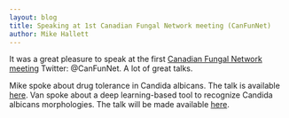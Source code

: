 ```yaml
---
layout: blog
title: Speaking at 1st Canadian Fungal Network meeting (CanFunNet) 
author: Mike Hallett
---
```


It was a great pleasure to speak at the first 
[Canadian Fungal Network meeting](https://www.fungalresearch.ca/canfunnet2020.html) Twitter: @CanFunNet.
A lot of great talks.

Mike spoke about drug tolerance in Candida albicans. The talk is available [here](https://www.youtube.com/watch?v=udbD0xTuGG8).
Van spoke about a deep learning-based tool to recognize Candida albicans morphologies.
The talk will be made available [here](https://www.youtube.com/channel/UCx3QJc2DZSo-mny8UERmywg/featured).

